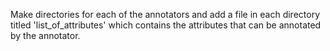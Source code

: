 Make directories for each of the annotators and add a file in each directory titled 'list_of_attributes' which contains the attributes that can be annotated by the annotator.